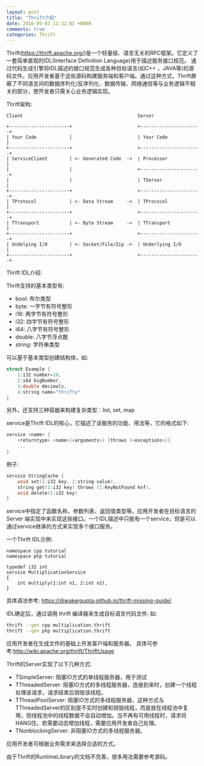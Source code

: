 ```yaml
---
layout: post
title: "Thrift介绍"
date: 2016-05-03 12:32:01 +0800
comments: true
categories: Thrift
---
```

Thrift(https://thrift.apache.org/)是一个轻量级、语言无关的RPC框架。它定义了一套简单直观的IDL(Interface Definition Language)用于描述服务接口规范。 通过代码生成引擎将IDL描述的接口规范生成各种目标语言(如C++
，JAVA等)的源码文件。应用开发者基于这些源码构建服务端和客户端。通过这种方式，Thrift屏蔽了不同语言间的数据序列化/反序列化、数据传输、网络通信等与业务逻辑不相关的部分，使开发者只需关心业务逻辑实现。

<!--more-->
Thrift架构:

```plain
Client                                          Server

+----------------------+                        +----------------------+
| Your Code            |                        | Your Code            |
+----------------------+                        +----------------------+
| ServiceClient        | <- Generated Code  ->  | Processor            |
|                      |                        +----------------------+
|                      |                        | TServer              |
+----------------------+                        +----------------------+
| TProtocol            | <- Data Stream     ->  | TPrococol            |
+----------------------+                        +----------------------+
| TTransport           | <- Byte Stream     ->  | TTransport           |
+----------------------+                        +----------------------+
| Undelying I/O        | <- Socket/File/Zip ->  | Underlying I/O       |
+----------------------+                        +----------------------+
```

Thrift IDL介绍:

Thrift支持的基本类型有:

- bool: 布尔类型
- byte: 一字节有符号整形
- i16: 两字节有符号整形
- i32: 四字节有符号整形
- i64: 八字节有符号整形
- double: 八字节浮点数
- string: 字符串类型

可以基于基本类型创建结构体，如:
```C
struct Example {
    1:i32 number=10,
    2:i64 bigNumber,
    3:double decimals,
    4:string name="thrifty"
}
```

另外，还支持三种容器来构建复杂类型：list, set, map

service是Thrift IDL的核心，它描述了该服务的功能、用法等，它的格式如下:
```C
service <name> {
    <returntype> <name>(<arguments>) [throws (<exceptions>)]
    ...
}
```

例子:
```C
service StringCache {
    void set(1:i32 key, 2:string value),
    string get(1:i32 key) throws (1:KeyNotFound knf),
    void delete(1:i32 key)
}
```

service中指定了函数名称、参数列表、返回值类型等。应用开发者在目标语言的 Server 端实现中来实现这些接口。一个IDL描述中只能有一个service，但是可以通过service继承的方式来实现多个接口服务。

一个Thrift IDL示例:
```plain
namespace cpp tutorial
namespace php tutorial

typedef i32 int
service MultiplicationService
{
    int multiply(1:int n1, 2:int n2),
}
```
具体语法参考: https://diwakergupta.github.io/thrift-missing-guide/

IDL确定后，通过调用 thrift 编译器来生成目标语言代码文件:
如:
```bash
thrift --gen cpp multiplication.thrift
thrift --gen php multiplication.thrift
```

应用开发者在生成文件的基础上开发客户端和服务器。 具体可参考:http://wiki.apache.org/thrift/ThriftUsage

Thrift的Server实现了以下几种方式:

- TSimpleServer: 阻塞IO方式的单线程服务器，用于测试
- TThreadedServer: 阻塞IO方式的多线程服务器，连接到来时，创建一个线程处理该请求，请求结束后销毁该线程。
- TThreadPoolServer: 阻塞IO方式的多线程服务器，这种方式与TThreadedServer的区别是不实时创建和销毁线程，而是放在线程池中复用，但线程池中的线程数据不会自动增加。当不再有可用线程时，请求将HANG住。若需要动态增加线程，需要应用开发者自己处理。
- TNonblockingServer: 非阻塞IO方式的多线程服务器。

应用开发者可根据业务需求来选择合适的方式。

由于Thrift的RuntimeLibrary的文档不完善，很多用法需要参考源码。
